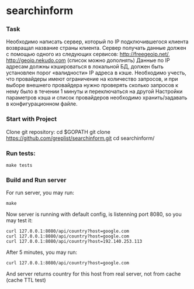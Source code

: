 # searchinform


### Task
Необходимо написать сервер, который по IP подключившегося клиента возвращал название
страны клиента. Сервер получать данные должен с помощью одного из следующих сервисов:
http://freegeoip.net/, http://geoip.nekudo.com (список можно дополнять)
Данные по IP адресам должны кэшироваться в локальной БД, должен быть установлен порог
«валидности» IP адреса в кэше.
Необходимо учесть, что провайдеры имеют ограничение на количество запросов, и при выборе
внешнего провайдера нужно проверять сколько запросов к нему было в течении 1 минуты
и переключаться на другой
Настройки параметров кэша и список провайдеров необходимо хранить/задавать в
конфигурационном файле.

### Start with Project
Clone git repository:
    cd $GOPATH
    git clone https://github.com/greplist/searchinform.git
    cd searchinform/

### Run tests:
    make tests

### Build and Run server
For run server, you may run:

    make

Now server is running with default config, is listenning port 8080, so you may test it:

    curl 127.0.0.1:8080/api/country?host=google.com
    curl 127.0.0.1:8080/api/country?host=google.com
    curl 127.0.0.1:8080/api/country?host=192.140.253.113

After 5 minutes, you may run:

    curl 127.0.0.1:8080/api/country?host=google.com

And server returns country for this host from real server, not from cache (cache TTL test)
